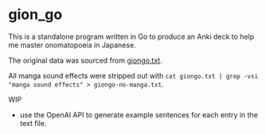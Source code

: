 # gion_go

This is a standalone program written in Go to produce an Anki deck to help me master onomatopoeia in Japanese.

The original data was sourced from [giongo.txt](https://github.com/Pomax/nihongoresources.com/blob/master/giongo.txt).

All manga sound effects were stripped out with `cat giongo.txt | grep -vsi "manga sound effects" > giongo-no-manga.txt`.

WIP
- use the OpenAI API to generate example sentences for each entry in the text file.